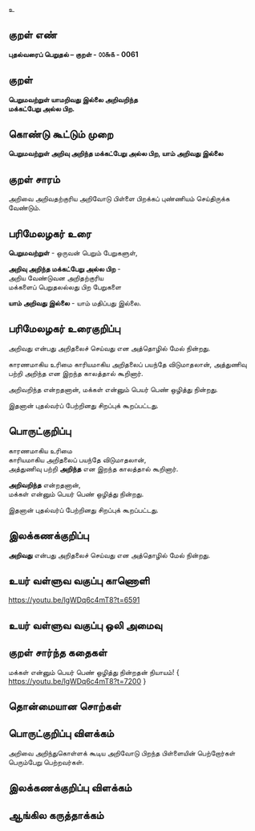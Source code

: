 உ

## குறள் எண் 

**புதல்வரைப் பெறுதல் – குறள் - ௦௦௬௧ - 0061** 

## குறள் 

**பெறுமவற்றுள் யாமறிவது இல்லை அறிவறிந்த  
மக்கட்பேறு அல்ல பிற.** 

## கொண்டு கூட்டும் முறை

**பெறுமவற்றுள் அறிவு அறிந்த மக்கட்பேறு அல்ல பிற, யாம் அறிவது இல்லை** 

## குறள் சாரம் 

அறிவை அறிவதற்குரிய அறிவோடு பிள்ளை பிறக்கப் புண்ணியம் செய்திருக்க வேண்டும். 

## பரிமேலழகர் உரை

**பெறுமவற்றுள்** - ஒருவன் பெறும் பேறுகளுள்,  

**அறிவு அறிந்த மக்கட்பேறு அல்ல பிற** -   
அறிய வேண்டுவன அறிதற்குரிய  
மக்களைப் பெறுதலல்லது பிற பேறுகளை  

**யாம் அறிவது இல்லை** - யாம் மதிப்பது இல்லை.

## பரிமேலழகர் உரைகுறிப்பு   

அறிவது என்பது அறிதலைச் செய்வது என அத்தொழில் மேல் நின்றது.  

காரணமாகிய உரிமை காரியமாகிய அறிதலைப் பயந்தே விடுமாதலான், 
அத்துணிவு பற்றி அறிந்த என இறந்த காலத்தால் கூறினார்.

அறிவறிந்த என்றதனான், 
மக்கள் என்னும் பெயர் பெண் ஒழித்து நின்றது.

இதனான் புதல்வர்ப் பேற்றினது சிறப்புக் கூறப்பட்டது.  

## பொருட்குறிப்பு 

காரணமாகிய உரிமை  
காரியமாகிய அறிதலைப் பயந்தே விடுமாதலான்,  
அத்துணிவு பற்றி **அறிந்த** என இறந்த காலத்தால் கூறினார்.   

**அறிவறிந்த** என்றதனான்,  
மக்கள் என்னும் பெயர் பெண் ஒழித்து நின்றது.  

இதனான் புதல்வர்ப் பேற்றினது சிறப்புக் கூறப்பட்டது.   

## இலக்கணக்குறிப்பு  

**அறிவது** என்பது அறிதலைச் செய்வது என அத்தொழில் மேல் நின்றது.  

## உயர் வள்ளுவ வகுப்பு காணொளி

https://youtu.be/lgWDq6c4mT8?t=6591 

## உயர் வள்ளுவ வகுப்பு ஒலி அமைவு 

 
## குறள் சார்ந்த கதைகள் 

மக்கள் என்னும் பெயர் பெண் ஒழித்து நின்றதன் நியாயம்! { https://youtu.be/lgWDq6c4mT8?t=7200 } 

## தொன்மையான சொற்கள்


## பொருட்குறிப்பு விளக்கம்

அறிவை அறிந்துகொள்ளக் கூடிய அறிவோடு பிறந்த பிள்ளையின் பெற்றோர்கள் பெரும்பேறு பெற்றவர்கள்.

## இலக்கணக்குறிப்பு விளக்கம்


## ஆங்கில கருத்தாக்கம் 


